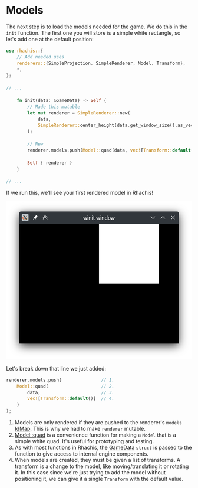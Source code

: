 # Models

The next step is to load the models needed for the game. We do this in the `init` function. The first one you will store is a simple white rectangle, so let's add one at the default position:

```rust
use rhachis::{
    // Add needed uses
    renderers::{SimpleProjection, SimpleRenderer, Model, Transform},
    *,
};

// ...

    fn init(data: &GameData) -> Self {
        // Made this mutable
        let mut renderer = SimpleRenderer::new(
            data,
            SimpleRenderer::center_height(data.get_window_size().as_vec2(), 2.0),
        );

        // New
        renderer.models.push(Model::quad(data, vec![Transform::default()]));

        Self { renderer }
    }

// ...
```

If we run this, we'll see your first rendered model in Rhachis!

![A white square](1.png)

Let's break down that line we just added:

```rust
renderer.models.push(               // 1.
    Model::quad(                    // 2.
        data,                       // 3.
        vec![Transform::default()]  // 4.
    )
);
```

1. Models are only rendered if they are pushed to the renderer's `models` [IdMap](https://docs.rs/rhachis/latest/rhachis/struct.IdMap.html). This is why we had to make `renderer` mutable.
2. [Model::quad](https://docs.rs/rhachis/latest/rhachis/renderers/struct.Model.html#method.quad) is a convenience function for making a `Model` that is a simple white quad. It's useful for prototyping and testing.
3. As with most functions in Rhachis, the [GameData](https://docs.rs/rhachis/latest/rhachis/struct.GameData.html) `struct` is passed to the function to give access to internal engine components.
4. When models are created, they must be given a list of transforms. A transform is a change to the model, like moving/translating it or rotating it. In this case since we're just trying to add the model without positioning it, we can give it a single `Transform` with the default value.
